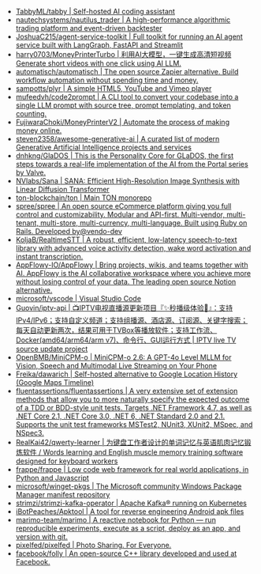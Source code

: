 + [TabbyML/tabby | Self-hosted AI coding assistant](https://github.com//TabbyML/tabby)
+ [nautechsystems/nautilus_trader | A high-performance algorithmic trading platform and event-driven backtester](https://github.com//nautechsystems/nautilus_trader)
+ [JoshuaC215/agent-service-toolkit | Full toolkit for running an AI agent service built with LangGraph, FastAPI and Streamlit](https://github.com//JoshuaC215/agent-service-toolkit)
+ [harry0703/MoneyPrinterTurbo | 利用AI大模型，一键生成高清短视频 Generate short videos with one click using AI LLM.](https://github.com//harry0703/MoneyPrinterTurbo)
+ [automatisch/automatisch | The open source Zapier alternative. Build workflow automation without spending time and money.](https://github.com//automatisch/automatisch)
+ [sampotts/plyr | A simple HTML5, YouTube and Vimeo player](https://github.com//sampotts/plyr)
+ [mufeedvh/code2prompt | A CLI tool to convert your codebase into a single LLM prompt with source tree, prompt templating, and token counting.](https://github.com//mufeedvh/code2prompt)
+ [FujiwaraChoki/MoneyPrinterV2 | Automate the process of making money online.](https://github.com//FujiwaraChoki/MoneyPrinterV2)
+ [steven2358/awesome-generative-ai | A curated list of modern Generative Artificial Intelligence projects and services](https://github.com//steven2358/awesome-generative-ai)
+ [dnhkng/GlaDOS | This is the Personality Core for GLaDOS, the first steps towards a real-life implementation of the AI from the Portal series by Valve.](https://github.com//dnhkng/GlaDOS)
+ [NVlabs/Sana | SANA: Efficient High-Resolution Image Synthesis with Linear Diffusion Transformer](https://github.com//NVlabs/Sana)
+ [ton-blockchain/ton | Main TON monorepo](https://github.com//ton-blockchain/ton)
+ [spree/spree | An open source eCommerce platform giving you full control and customizability. Modular and API-first. Multi-vendor, multi-tenant, multi-store, multi-currency, multi-language. Built using Ruby on Rails. Developed by@vendo-dev](https://github.com//spree/spree)
+ [KoljaB/RealtimeSTT | A robust, efficient, low-latency speech-to-text library with advanced voice activity detection, wake word activation and instant transcription.](https://github.com//KoljaB/RealtimeSTT)
+ [AppFlowy-IO/AppFlowy | Bring projects, wikis, and teams together with AI. AppFlowy is the AI collaborative workspace where you achieve more without losing control of your data. The leading open source Notion alternative.](https://github.com//AppFlowy-IO/AppFlowy)
+ [microsoft/vscode | Visual Studio Code](https://github.com//microsoft/vscode)
+ [Guovin/iptv-api | 📺IPTV电视直播源更新项目『✨秒播级体验🚀』：支持IPv4/IPv6；支持自定义频道；支持组播源、酒店源、订阅源、关键字搜索；每天自动更新两次，结果可用于TVBox等播放软件；支持工作流、Docker(amd64/arm64/arm v7)、命令行、GUI运行方式 | IPTV live TV source update project](https://github.com//Guovin/iptv-api)
+ [OpenBMB/MiniCPM-o | MiniCPM-o 2.6: A GPT-4o Level MLLM for Vision, Speech and Multimodal Live Streaming on Your Phone](https://github.com//OpenBMB/MiniCPM-o)
+ [Freika/dawarich | Self-hosted alternative to Google Location History (Google Maps Timeline)](https://github.com//Freika/dawarich)
+ [fluentassertions/fluentassertions | A very extensive set of extension methods that allow you to more naturally specify the expected outcome of a TDD or BDD-style unit tests. Targets .NET Framework 4.7, as well as .NET Core 2.1, .NET Core 3.0, .NET 6, .NET Standard 2.0 and 2.1. Supports the unit test frameworks MSTest2, NUnit3, XUnit2, MSpec, and NSpec3.](https://github.com//fluentassertions/fluentassertions)
+ [RealKai42/qwerty-learner | 为键盘工作者设计的单词记忆与英语肌肉记忆锻炼软件 / Words learning and English muscle memory training software designed for keyboard workers](https://github.com//RealKai42/qwerty-learner)
+ [frappe/frappe | Low code web framework for real world applications, in Python and Javascript](https://github.com//frappe/frappe)
+ [microsoft/winget-pkgs | The Microsoft community Windows Package Manager manifest repository](https://github.com//microsoft/winget-pkgs)
+ [strimzi/strimzi-kafka-operator | Apache Kafka® running on Kubernetes](https://github.com//strimzi/strimzi-kafka-operator)
+ [iBotPeaches/Apktool | A tool for reverse engineering Android apk files](https://github.com//iBotPeaches/Apktool)
+ [marimo-team/marimo | A reactive notebook for Python — run reproducible experiments, execute as a script, deploy as an app, and version with git.](https://github.com//marimo-team/marimo)
+ [pixelfed/pixelfed | Photo Sharing. For Everyone.](https://github.com//pixelfed/pixelfed)
+ [facebook/folly | An open-source C++ library developed and used at Facebook.](https://github.com//facebook/folly)
